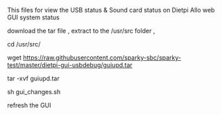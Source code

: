 This files for view the USB status & Sound card status on Dietpi Allo web GUI system status

download the tar file , extract to the /usr/src folder , 

cd /usr/src/

wget https://raw.githubusercontent.com/sparky-sbc/sparky-test/master/dietpi-gui-usbdebug/guiupd.tar

tar -xvf guiupd.tar

sh gui_changes.sh

refresh the GUI
